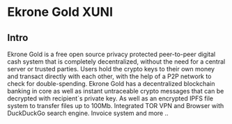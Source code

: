 Ekrone Gold XUNI
=====================

Intro
-----
Ekrone Gold is a free open source privacy protected peer-to-peer digital cash system 
that is completely decentralized, without the need for a central server or trusted
parties.  Users hold the crypto keys to their own money and transact directly
with each other, with the help of a P2P network to check for double-spending.
Ekrone Gold has a decentralized blockchain banking in core as well as instant 
untraceable crypto messages that can be decrypted with recipient`s private key.
As well as an encrypted IPFS file system to transfer files up to 100Mb.
Integrated TOR VPN and Browser with DuckDuckGo search engine.
Invoice system and more ..

